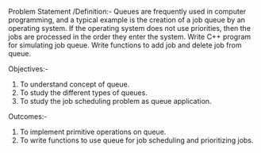 Problem Statement /Definition:-
Queues are frequently used in computer programming, and a typical example is the creation of a job
queue by an operating system. If the operating system does not use priorities, then the jobs are
processed in the order they enter the system. Write C++ program for simulating job queue. Write
functions to add job and delete job from queue.

Objectives:-
1. To understand concept of queue.
2. To study the different types of queues.
3. To study the job scheduling problem as queue application.

Outcomes:-
1. To implement primitive operations on queue.
2. To write functions to use queue for job scheduling and prioritizing jobs.